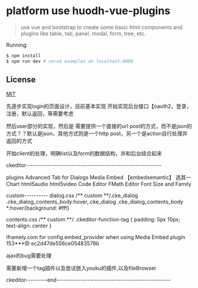 # platform use huodh-vue-plugins

> use vue and bootstrap to create some basic html components and plugins like table, tab, panel, modal, form, tree, etc.

Running:

``` bash
$ npm install
$ npm run dev # serve examples at localhost:8080
```

## License

[MIT](http://opensource.org/licenses/MIT)

先逐步实现login的页面设计，目前基本实现
开始实现后台接口【oauth2，登录，注册，默认返回，等需要考虑

然后user部分的实现，然后是
需要提供一个直接的url post的方式，而不是json的方式？？默认是json，其他方式则是一个http post，另一个是action自行处理并返回的方式

开始client的处理，明确list以及form的数据结构，并和后台结合起来


ckeditor---------------------------------------------------------

plugins
Advanced Tab for Dialogs
Media Embed 【embedsemantic】 选其一
Chart
html5audio
html5video
Code Editor
FMath Editor
Font Size and Family

custom----------
dialog.css
/** custom **/.cke_dialog .cke_dialog_contents_body:hover,.cke_dialog .cke_dialog_contents_body *:hover{background: #fff}

contents.css
/** custom **/
.ckeditor-function-tag {
  padding: 5px 10px;
  text-align: center
}

iframely.com for config.embed_provider when using Media Embed plugin
153***@
ec2d47de556ce05483578b


ajax的bug需要处理

需要新增一个tag插件以及尝试嵌入youku的插件,以及fileBrowser

ckeditor---------end------------------------------------------------


